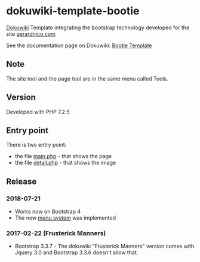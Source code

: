 # dokuwiki-template-bootie
[Dokuwiki](https://www.dokuwiki.org/) Template integrating the bootstrap technology developed for the site [gerardnico.com](http://gerardnico.com)

See the documentation page on Dokuwiki: [Bootie Template](https://www.dokuwiki.org/template:bootie)

## Note
The site tool and the page tool are in the same menu called Tools.

## Version
Developed with PHP 7.2.5

## Entry point

There is two entry point:

  * the file [main.php](main.php) - that shows the page
  * the file [detail.php](detail.php) - that shows the image

## Release
### 2018-07-21
  * Works now on Bootstrap 4
  * The new [menu system](https://www.dokuwiki.org/devel:menus) was implemented 
### 2017-02-22 (Frusterick Manners)
  * Bootstrap 3.3.7 - The dokuwiki "Frusterick Manners" version comes with Jquery 3.0 and Bootstrap 3.3.6 doesn't allow that.

